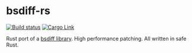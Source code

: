 # bsdiff-rs

[![Build status](https://github.com/space-wizards/bsdiff-rs/actions/workflows/rust.yml/badge.svg)](https://github.com/space-wizards/bsdiff-rs/actions/workflows/rust.yml)
[![Cargo Link](https://img.shields.io/crates/v/bsdiff.svg)](https://crates.rs/crates/bsdiff)

Rust port of a [bsdiff library](https://github.com/mendsley/bsdiff). High performance patching. All written in safe Rust.
